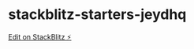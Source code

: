 # stackblitz-starters-jeydhq

[Edit on StackBlitz ⚡️](https://stackblitz.com/edit/stackblitz-starters-jeydhq)